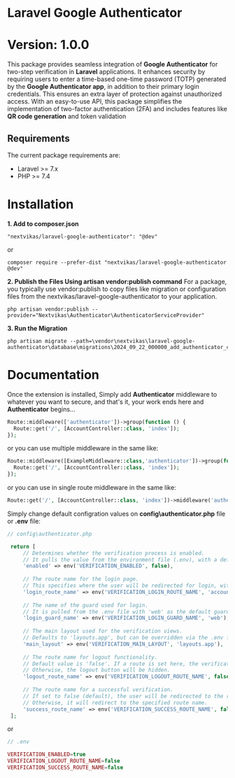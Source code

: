 # Laravel Google Authenticator
# Version: 1.0.0

This package provides seamless integration of **Google Authenticator** for two-step verification in **Laravel** applications. It enhances security by requiring users to enter a time-based one-time password (TOTP) generated by the **Google Authenticator app**, in addition to their primary login credentials. This ensures an extra layer of protection against unauthorized access. With an easy-to-use API, this package simplifies the implementation of two-factor authentication (2FA) and includes features like **QR code generation** and token validation


## Requirements

The current package requirements are:

- Laravel >= 7.x
- PHP >= 7.4


# Installation

**1. Add to composer.json**
```
"nextvikas/laravel-google-authenticator": "@dev"
```
or
```
composer require --prefer-dist "nextvikas/laravel-google-authenticator @dev"
```
**2. Publish the Files Using artisan vendor:publish command**
For a package, you typically use vendor:publish to copy files like migration or configuration files from the nextvikas/laravel-google-authenticator to your application.
```
php artisan vendor:publish --provider="Nextvikas\Authenticator\AuthenticatorServiceProvider"
```

**3. Run the Migration**
```
php artisan migrate --path=\vendor\nextvikas\laravel-google-authenticator\database\migrations\2024_09_22_000000_add_authenticator_columns_to_users.php
```

# Documentation

Once the extension is installed, Simply add **Authenticator** middleware to whatever you want to secure, and that's it, your work ends here and **Authenticator** begins...
```php
Route::middleware(['authenticator'])->group(function () {
  Route::get('/', [AccountController::class, 'index']);
});
```
or you can use multiple middleware in the same like:
```php
Route::middleware([ExampleMiddleware::class,'authenticator'])->group(function () {
  Route::get('/', [AccountController::class, 'index']);
});
```
or you can use in single route middleware in the same like:
```php
Route::get('/', [AccountController::class, 'index'])->middleware('authenticator');
```

Simply change default configration values on **config\authenticator.php** file or **.env** file:
```php
// config\authenticator.php

 return [
     // Determines whether the verification process is enabled. 
     // It pulls the value from the environment file (.env), with a default value of 'false' if not set.
     'enabled' => env('VERIFICATION_ENABLED', false),
 
     // The route name for the login page. 
     // This specifies where the user will be redirected for login, with a default route 'account.login'.
     'login_route_name' => env('VERIFICATION_LOGIN_ROUTE_NAME', 'account.login'),
 
     // The name of the guard used for login. 
     // It is pulled from the .env file with 'web' as the default guard.
     'login_guard_name' => env('VERIFICATION_LOGIN_GUARD_NAME', 'web'),
 
     // The main layout used for the verification views.
     // Defaults to 'layouts.app', but can be overridden via the .env file.
     'main_layout' => env('VERIFICATION_MAIN_LAYOUT', 'layouts.app'),
 
     // The route name for logout functionality. 
     // Default value is 'false'. If a route is set here, the verification page will show a logout button. 
     // Otherwise, the logout button will be hidden.
     'logout_route_name' => env('VERIFICATION_LOGOUT_ROUTE_NAME', false),
 
     // The route name for a successful verification. 
     // If set to false (default), the user will be redirected to the root page after successful verification. 
     // Otherwise, it will redirect to the specified route name.
     'success_route_name' => env('VERIFICATION_SUCCESS_ROUTE_NAME', false),
 ];
```
or

```php
// .env

VERIFICATION_ENABLED=true
VERIFICATION_LOGOUT_ROUTE_NAME=false
VERIFICATION_SUCCESS_ROUTE_NAME=false
```
